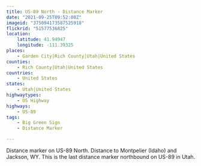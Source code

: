 ```yaml
---
title: US-89 North - Distance Marker
date: "2021-09-25T09:52:08Z"
imageid: "375094173587525918"
flickrid: "51577536825"
location:
    latitude: 41.94947
    longitude: -111.39325
places:
    - Garden City|Rich County|Utah|United States
counties:
    - Rich County|Utah|United States
countries:
    - United States
states:
    - Utah|United States
highwaytypes:
    - US Highway
highways:
    - US-89
tags:
    - Big Green Sign
    - Distance Marker

---
```

Distance marker on US-89 North.  Distance to Montpelier (Idaho) and Jackson, WY.  This is the last distance marker northbound on US-89 in Utah.